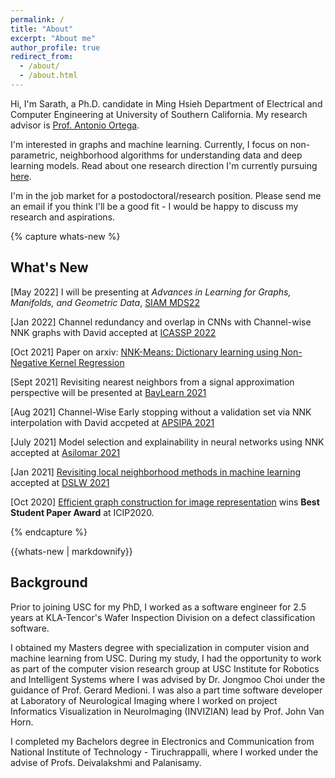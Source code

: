 ```yaml
---
permalink: /
title: "About"
excerpt: "About me"
author_profile: true
redirect_from: 
  - /about/
  - /about.html
---
```

Hi,
I'm Sarath, a Ph.D. candidate in Ming Hsieh Department of Electrical and Computer Engineering at University of Southern California. My research advisor is [Prof. Antonio Ortega](https://viterbi.usc.edu/directory/faculty/Ortega/Antonio).

I'm interested in graphs and machine learning. 
Currently, I focus on non-parametric, neighborhood algorithms for understanding data and deep learning models. Read about one research direction I'm currently pursuing [here](/files/Research_proposal_Sarath_Shekkizhar.pdf). 

I'm in the job market for a postodoctoral/research position. Please send me an email if you think I'll be a good fit - I would be happy to discuss my research and aspirations.  
<!-- An overaching theme that has been driving my research is the need for high performing, extremely simple and explainable systems. -->
{% capture whats-new %}
## What's New

[May 2022] I will be presenting at *Advances in Learning for Graphs, Manifolds, and Geometric Data*, [SIAM MDS22](https://www.siam.org/conferences/cm/conference/mds22)

[Jan 2022] Channel redundancy and overlap in CNNs with Channel-wise NNK graphs with David accepted at [ICASSP 2022](https://2022.ieeeicassp.org/)

[Oct 2021] Paper on arxiv: [NNK-Means: Dictionary learning using Non-Negative Kernel Regression](https://arxiv.org/abs/2110.08212)

[Sept 2021] Revisiting nearest neighbors from a signal approximation perspective will be presented at [BayLearn 2021](https://baylearn-org.github.io/www/index.html)

[Aug 2021] Channel-Wise Early stopping without a validation set via NNK interpolation with David accpeted at [APSIPA 2021](https://www.apsipa2021.org/)

[July 2021] Model selection and explainability in neural networks using NNK accepted at [Asilomar 2021](https://asilomarsscconf.org/)

[Jan 2021] [Revisiting local neighborhood methods in machine learning](https://ieeexplore.ieee.org/abstract/document/9523409) accepted at [DSLW 2021](http://conferences.ece.ubc.ca/dslw2021/#/)

[Oct 2020] [Efficient graph construction for image representation](https://2020.ieeeicip.org/awards/) wins **Best Student Paper Award** at ICIP2020. 

<!--
[Aug 2020] [Graph based deep learning analysis and instance selection](https://ieeexplore.ieee.org/abstract/document/9287121) with Keisuke accepted at MMSP 2020

[July 2020] Paper on arxiv: [DeepNNK: Explaining deep models and their generalization using polytope interpolation](https://arxiv.org/abs/2007.10505)

[May 2020] [Efficient graph construction for image representation](https://arxiv.org/abs/2002.06662) accepted at ICIP 2020

[Feb 2020] [Graph Construction from Data by Non-Negative Kernel Regression](https://arxiv.org/abs/1910.09383) accpeted at ICASSP 2020
-->
{% endcapture %}
<div class="notice--info">{{whats-new | markdownify}}</div>


## Background 
Prior to joining USC for my PhD, I worked as a software engineer for 2.5 years at KLA-Tencor's Wafer Inspection Division on a defect classification software.

I obtained my Masters degree with specialization in computer vision and machine learning from USC. During my study, I had the opportunity to work as part of the computer vision research group at USC Institute for Robotics and Intelligent Systems where I was advised by Dr. Jongmoo Choi under the guidance of Prof. Gerard Medioni.  I was also a part time software developer at Laboratory of Neurological Imaging where I worked on project Informatics Visualization in NeuroImaging (INVIZIAN) lead by Prof. John Van Horn. 

I completed my Bachelors degree in Electronics and Communication from National Institute of Technology - Tiruchrappalli, where I worked under the advise of Profs. Deivalakshmi and Palanisamy.
